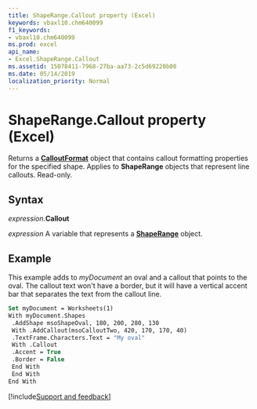 ```yaml
---
title: ShapeRange.Callout property (Excel)
keywords: vbaxl10.chm640099
f1_keywords:
- vbaxl10.chm640099
ms.prod: excel
api_name:
- Excel.ShapeRange.Callout
ms.assetid: 15078411-7968-27ba-aa73-2c5d69220b08
ms.date: 05/14/2019
localization_priority: Normal
---
```



# ShapeRange.Callout property (Excel)

Returns a **[CalloutFormat](Excel.CalloutFormat.md)** object that contains callout formatting properties for the specified shape. Applies to **ShapeRange** objects that represent line callouts. Read-only.


## Syntax

_expression_.**Callout**

_expression_ A variable that represents a **[ShapeRange](Excel.shaperange.md)** object.


## Example

This example adds to _myDocument_ an oval and a callout that points to the oval. The callout text won't have a border, but it will have a vertical accent bar that separates the text from the callout line.

```vb
Set myDocument = Worksheets(1) 
With myDocument.Shapes 
 .AddShape msoShapeOval, 180, 200, 280, 130 
 With .AddCallout(msoCalloutTwo, 420, 170, 170, 40) 
 .TextFrame.Characters.Text = "My oval" 
 With .Callout 
 .Accent = True 
 .Border = False 
 End With 
 End With 
End With
```




[!include[Support and feedback](~/includes/feedback-boilerplate.md)]